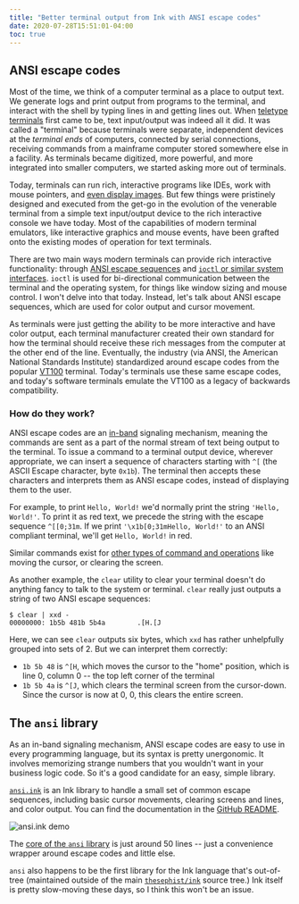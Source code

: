 ```yaml
---
title: "Better terminal output from Ink with ANSI escape codes"
date: 2020-07-28T15:51:01-04:00
toc: true
---
```


## ANSI escape codes

Most of the time, we think of a computer terminal as a place to output text. We generate logs and print output from programs to the terminal, and interact with the shell by typing lines in and getting lines out. When [teletype terminals](https://en.wikipedia.org/wiki/Computer_terminal) first came to be, text input/output was indeed all it did. It was called a "terminal" because terminals were separate, independent devices at the _terminal ends_ of computers, connected by serial connections, receiving commands from a mainframe computer stored somewhere else in a facility. As terminals became digitized, more powerful, and more integrated into smaller computers, we started asking more out of terminals.

Today, terminals can run rich, interactive programs like IDEs, work with mouse pointers, and [even display images](https://askubuntu.com/questions/97542/how-do-i-make-my-terminal-display-graphical-pictures). But few things were pristinely designed and executed from the get-go in the evolution of the venerable terminal from a simple text input/output device to the rich interactive console we have today. Most of the capabilities of modern terminal emulators, like interactive graphics and mouse events, have been grafted onto the existing modes of operation for text terminals.

There are two main ways modern terminals can provide rich interactive functionality: through [ANSI escape sequences](https://en.wikipedia.org/wiki/ANSI_escape_code) and [`ioctl` or similar system interfaces](https://en.wikipedia.org/wiki/Ioctl#Terminals). `ioctl` is used for bi-directional communication between the terminal and the operating system, for things like window sizing and mouse control. I won't delve into that today. Instead, let's talk about ANSI escape sequences, which are used for color output and cursor movement.

As terminals were just getting the ability to be more interactive and have color output, each terminal manufacturer created their own standard for how the terminal should receive these rich messages from the computer at the other end of the line. Eventually, the industry (via ANSI, the American National Standards Institute) standardized around escape codes from the popular [VT100](https://en.wikipedia.org/wiki/VT100) terminal. Today's terminals use these same escape codes, and today's software terminals emulate the VT100 as a legacy of backwards compatibility.

### How do they work?

ANSI escape codes are an [in-band](https://en.wikipedia.org/wiki/In-band_signaling) signaling mechanism, meaning the commands are sent as a part of the normal stream of text being output to the terminal. To issue a command to a terminal output device, wherever appropriate, we can insert a sequence of characters starting with `^[` (the ASCII Escape character, byte `0x1b`). The terminal then accepts these characters and interprets them as ANSI escape codes, instead of displaying them to the user.

For example, to print `Hello, World!` we'd normally print the string `'Hello, World!'`. To print it as red text, we precede the string with the escape sequence `^[[0;31m`. If we print `'\x1b[0;31mHello, World!'` to an ANSI compliant terminal, we'll get `Hello, World!` in red.

Similar commands exist for [other types of command and operations](http://ascii-table.com/ansi-escape-sequences-vt-100.php) like moving the cursor, or clearing the screen.

As another example, the `clear` utility to clear your terminal doesn't do anything fancy to talk to the system or terminal. `clear` really just outputs a string of two ANSI escape sequences:

```
$ clear | xxd -
00000000: 1b5b 481b 5b4a        .[H.[J
```

Here, we can see `clear` outputs six bytes, which `xxd` has rather unhelpfully grouped into sets of 2. But we can interpret them correctly:

- `1b 5b 48` is `^[H`, which moves the cursor to the "home" position, which is line 0, column 0 -- the top left corner of the terminal
- `1b 5b 4a` is `^[J`, which clears the terminal screen from the cursor-down. Since the cursor is now at 0, 0, this clears the entire screen.

## The `ansi` library

As an in-band signaling mechanism, ANSI escape codes are easy to use in every programming language, but its syntax is pretty unergonomic. It involves memorizing strange numbers that you wouldn't want in your business logic code. So it's a good candidate for an easy, simple library.

[`ansi.ink`](https://github.com/thesephist/ansi.ink) is an Ink library to handle a small set of common escape sequences, including basic cursor movements, clearing screens and lines, and color output. You can find the documentation in the [GitHub README](https://github.com/thesephist/ansi.ink).

![ansi.ink demo](/img/ansi.png)

The [core of the `ansi` library](https://github.com/thesephist/ansi.ink/blob/master/ansi.ink) is just around 50 lines -- just a convenience wrapper around escape codes and little else.

`ansi` also happens to be the first library for the Ink language that's out-of-tree (maintained outside of the main [`thesephist/ink`](https://github.com/thesephist/ink) source tree.) Ink itself is pretty slow-moving these days, so I think this won't be an issue.

